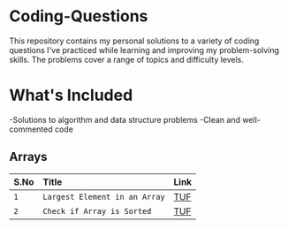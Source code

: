 # Coding-Questions
This repository contains my personal solutions to a variety of coding questions I've practiced while learning and improving my problem-solving skills. The problems cover a range of topics and difficulty levels.

# What's Included
-Solutions to algorithm and data structure problems
-Clean and well-commented code

## Arrays

| S.No | Title     | Link                       |
| :-------- | :------- | :-------------------------------- |
| `1`      | `Largest Element in an Array` | [TUF](https://takeuforward.org/plus/dsa/problems/largest-element) |
| `2`      | `Check if Array is Sorted` | [TUF](https://takeuforward.org/plus/dsa/problems/check-if-the-array-is-sorted-ii) |
